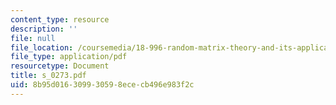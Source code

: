 ```yaml
---
content_type: resource
description: ''
file: null
file_location: /coursemedia/18-996-random-matrix-theory-and-its-applications-spring-2004/8b95d016309930598ececb496e983f2c_s_0273.pdf
file_type: application/pdf
resourcetype: Document
title: s_0273.pdf
uid: 8b95d016-3099-3059-8ece-cb496e983f2c
---
```

